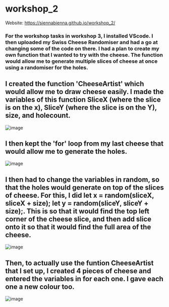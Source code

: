 # workshop_2
Website: https://siennabienna.github.io/workshop_2/ 

### For the workshop tasks in workshop 3, I installed VScode. I then uploaded my Swiss Cheese Randomiser and had a go at changing some of the code on there. I had a plan to create my own function that I wanted to try with the cheese. The function would allow me to generate multiple slices of cheese at once using a randomiser for the holes.

## I created the function 'CheeseArtist' which would allow me to draw cheese easily. I made the variables of this function SliceX (where the slice is on the x), SliceY (where the slice is on the Y), size, and holecount. 

![image](https://github.com/user-attachments/assets/52a8a96a-4068-44fa-963e-29ecf6f51f1d)


## I then kept the 'for' loop from my last cheese that would allow me to generate the holes. 

![image](https://github.com/user-attachments/assets/d00f7624-8692-4277-977d-3fc98fc0e413)


## I then had to change the variables in random, so that the holes would generate on top of the slices of cheese. For this, I did  let x = random(sliceX, sliceX + size); let y = random(sliceY, sliceY + size);. This is so that it would find the top left corner of the cheese slice, and then add slice onto it so that it would find the full area of the cheese.

![image](https://github.com/user-attachments/assets/bb04d6fc-dd62-4d3e-b4c1-795ae299351b)

## Then, to actually use the funtion CheeseArtist that I set up, I created 4 pieces of cheese and entered the variables in for each one. I gave each one a new colour too.

![image](https://github.com/user-attachments/assets/e7f6fffe-fbd4-413d-a57e-171670158f24)
